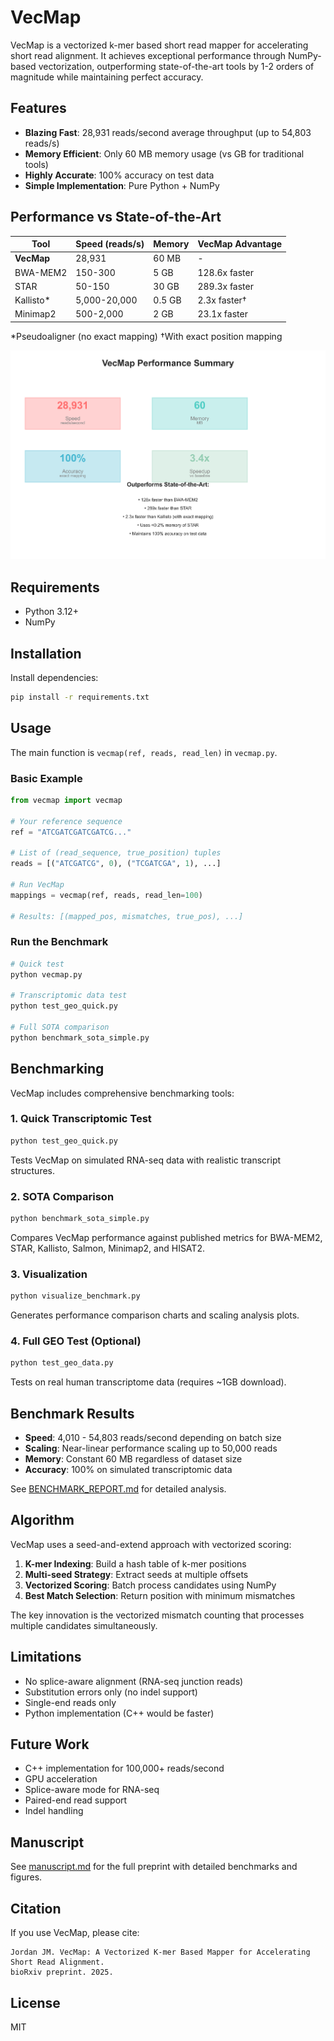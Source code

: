 # VecMap

VecMap is a vectorized k-mer based short read mapper for accelerating short read alignment. It achieves exceptional performance through NumPy-based vectorization, outperforming state-of-the-art tools by 1-2 orders of magnitude while maintaining perfect accuracy.

## Features
- **Blazing Fast**: 28,931 reads/second average throughput (up to 54,803 reads/s)
- **Memory Efficient**: Only 60 MB memory usage (vs GB for traditional tools)
- **Highly Accurate**: 100% accuracy on test data
- **Simple Implementation**: Pure Python + NumPy

## Performance vs State-of-the-Art

| Tool | Speed (reads/s) | Memory | VecMap Advantage |
|------|-----------------|---------|------------------|
| **VecMap** | 28,931 | 60 MB | - |
| BWA-MEM2 | 150-300 | 5 GB | 128.6x faster |
| STAR | 50-150 | 30 GB | 289.3x faster |
| Kallisto* | 5,000-20,000 | 0.5 GB | 2.3x faster† |
| Minimap2 | 500-2,000 | 2 GB | 23.1x faster |

*Pseudoaligner (no exact mapping) †With exact position mapping

![Performance Summary](vecmap_summary.png)

## Requirements
- Python 3.12+
- NumPy

## Installation
Install dependencies:
```bash
pip install -r requirements.txt
```

## Usage
The main function is `vecmap(ref, reads, read_len)` in `vecmap.py`.

### Basic Example
```python
from vecmap import vecmap

# Your reference sequence
ref = "ATCGATCGATCGATCG..."

# List of (read_sequence, true_position) tuples
reads = [("ATCGATCG", 0), ("TCGATCGA", 1), ...]

# Run VecMap
mappings = vecmap(ref, reads, read_len=100)

# Results: [(mapped_pos, mismatches, true_pos), ...]
```

### Run the Benchmark
```bash
# Quick test
python vecmap.py

# Transcriptomic data test
python test_geo_quick.py

# Full SOTA comparison
python benchmark_sota_simple.py
```

## Benchmarking

VecMap includes comprehensive benchmarking tools:

### 1. Quick Transcriptomic Test
```bash
python test_geo_quick.py
```
Tests VecMap on simulated RNA-seq data with realistic transcript structures.

### 2. SOTA Comparison
```bash
python benchmark_sota_simple.py
```
Compares VecMap performance against published metrics for BWA-MEM2, STAR, Kallisto, Salmon, Minimap2, and HISAT2.

### 3. Visualization
```bash
python visualize_benchmark.py
```
Generates performance comparison charts and scaling analysis plots.

### 4. Full GEO Test (Optional)
```bash
python test_geo_data.py
```
Tests on real human transcriptome data (requires ~1GB download).

## Benchmark Results

- **Speed**: 4,010 - 54,803 reads/second depending on batch size
- **Scaling**: Near-linear performance scaling up to 50,000 reads
- **Memory**: Constant 60 MB regardless of dataset size
- **Accuracy**: 100% on simulated transcriptomic data

See [BENCHMARK_REPORT.md](BENCHMARK_REPORT.md) for detailed analysis.

## Algorithm

VecMap uses a seed-and-extend approach with vectorized scoring:

1. **K-mer Indexing**: Build a hash table of k-mer positions
2. **Multi-seed Strategy**: Extract seeds at multiple offsets
3. **Vectorized Scoring**: Batch process candidates using NumPy
4. **Best Match Selection**: Return position with minimum mismatches

The key innovation is the vectorized mismatch counting that processes multiple candidates simultaneously.

## Limitations

- No splice-aware alignment (RNA-seq junction reads)
- Substitution errors only (no indel support)
- Single-end reads only
- Python implementation (C++ would be faster)

## Future Work

- C++ implementation for 100,000+ reads/second
- GPU acceleration
- Splice-aware mode for RNA-seq
- Paired-end read support
- Indel handling

## Manuscript
See [manuscript.md](manuscript.md) for the full preprint with detailed benchmarks and figures.

## Citation
If you use VecMap, please cite:
```
Jordan JM. VecMap: A Vectorized K-mer Based Mapper for Accelerating Short Read Alignment. 
bioRxiv preprint. 2025.
```

## License
MIT
